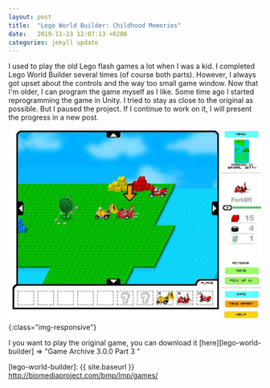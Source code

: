 ```yaml
---
layout: post
title:  "Lego World Builder: Childhood Memories"
date:   2019-11-23 12:07:13 +0200
categories: jekyll update
---
```


I used to play the old Lego flash games a lot when I was a kid. I  completed Lego World Builder several times (of course both parts). However, I always got upset about the controls and the way too small game window. Now that I'm older, I can program the game myself as I like. Some time ago I started reprogramming the game in Unity. I tried to stay as close to the original as possible. But I paused the project. If I continue to work on it, I will present the progress in a new post.

![lego-world-builder](/images/lego.jpg){:class="img-responsive"}

I you want to play the original game, you can download it [here][lego-world-builder]  => "Game Archive 3.0.0 Part 3 "


[lego-world-builder]: {{ site.baseurl }} http://biomediaproject.com/bmp/lmp/games/